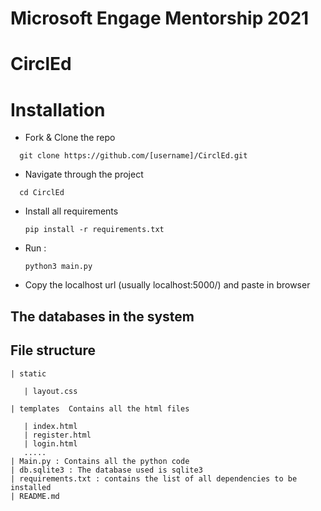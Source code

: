 # Microsoft Engage Mentorship 2021

# CirclEd


# Installation

* Fork & Clone the repo
```
  git clone https://github.com/[username]/CirclEd.git
```

* Navigate through the project
```
  cd CirclEd
```
* Install all requirements
  ``` 
  pip install -r requirements.txt
  ```
  
* Run :
  ```
  python3 main.py
  ```
  
* Copy the localhost url (usually localhost:5000/) and paste in browser



## The databases in the system




## File structure

```
| static

   | layout.css

| templates  Contains all the html files

   | index.html
   | register.html
   | login.html
   .....
| Main.py : Contains all the python code    
| db.sqlite3 : The database used is sqlite3
| requirements.txt : contains the list of all dependencies to be installed
| README.md

```



